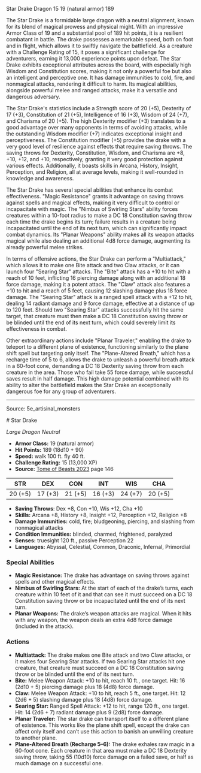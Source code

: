 <MonsterName/>Star Drake</MonsterName>
<CreatureType/>Dragon</CreatureType>
<CR/>15</CR>
<AC/>19 (natural armor)</AC>
<HP/>189</HP>
<summary>The Star Drake is a formidable large dragon with a neutral alignment, known for its blend of magical prowess and physical might. With an impressive Armor Class of 19 and a substantial pool of 189 hit points, it is a resilient combatant in battle. The drake possesses a remarkable speed, both on foot and in flight, which allows it to swiftly navigate the battlefield. As a creature with a Challenge Rating of 15, it poses a significant challenge for adventurers, earning it 13,000 experience points upon defeat. The Star Drake exhibits exceptional attributes across the board, with especially high Wisdom and Constitution scores, making it not only a powerful foe but also an intelligent and perceptive one. It has damage immunities to cold, fire, and nonmagical attacks, rendering it difficult to harm. Its magical abilities, alongside powerful melee and ranged attacks, make it a versatile and dangerous adversary.</summary>

<detail>

The Star Drake's statistics include a Strength score of 20 (+5), Dexterity of 17 (+3), Constitution of 21 (+5), Intelligence of 16 (+3), Wisdom of 24 (+7), and Charisma of 20 (+5). The high Dexterity modifier (+3) translates to a good advantage over many opponents in terms of avoiding attacks, while the outstanding Wisdom modifier (+7) indicates exceptional insight and perceptiveness. The Constitution modifier (+5) provides the drake with a very good level of resilience against effects that require saving throws. The saving throws for Dexterity, Constitution, Wisdom, and Charisma are +8, +10, +12, and +10, respectively, granting it very good protection against various effects. Additionally, it boasts skills in Arcana, History, Insight, Perception, and Religion, all at average levels, making it well-rounded in knowledge and awareness.

The Star Drake has several special abilities that enhance its combat effectiveness. "Magic Resistance" grants it advantage on saving throws against spells and magical effects, making it very difficult to control or incapacitate with magic. The "Nimbus of Swirling Stars" ability forces creatures within a 10-foot radius to make a DC 18 Constitution saving throw each time the drake begins its turn; failure results in a creature being incapacitated until the end of its next turn, which can significantly impact combat dynamics. Its "Planar Weapons" ability makes all its weapon attacks magical while also dealing an additional 4d8 force damage, augmenting its already powerful melee strikes.

In terms of offensive actions, the Star Drake can perform a "Multiattack," which allows it to make one Bite attack and two Claw attacks, or it can launch four "Searing Star" attacks. The "Bite" attack has a +10 to hit with a reach of 10 feet, inflicting 16 piercing damage along with an additional 18 force damage, making it a potent attack. The "Claw" attack also features a +10 to hit and a reach of 5 feet, causing 12 slashing damage plus 18 force damage. The "Searing Star" attack is a ranged spell attack with a +12 to hit, dealing 14 radiant damage and 9 force damage, effective at a distance of up to 120 feet. Should two "Searing Star" attacks successfully hit the same target, that creature must then make a DC 18 Constitution saving throw or be blinded until the end of its next turn, which could severely limit its effectiveness in combat.

Other extraordinary actions include "Planar Traveler," enabling the drake to teleport to a different plane of existence, functioning similarly to the plane shift spell but targeting only itself. The "Plane-Altered Breath," which has a recharge time of 5 to 6, allows the drake to unleash a powerful breath attack in a 60-foot cone, demanding a DC 18 Dexterity saving throw from each creature in the area. Those who fail take 55 force damage, while successful saves result in half damage. This high damage potential combined with its ability to alter the battlefield makes the Star Drake an exceptionally dangerous foe for any group of adventurers.</detail>



---

Source: 5e_artisinal_monsters

<statblock>
# Star Drake

*Large* *Dragon* *Neutral*

- **Armor Class:** 19 (natural armor)
- **Hit Points:** 189 (18d10 + 90)
- **Speed:** walk 100 ft. fly 40 ft.
- **Challenge Rating:** 15 (13,000 XP)
- **Source:** [Tome of Beasts 2023](https://koboldpress.com/kpstore/product/tome-of-beasts-1-2023-edition/) page 146

| STR | DEX | CON | INT | WIS | CHA |
| --- | --- | --- | --- | --- | --- |
| 20 (+5) | 17 (+3) | 21 (+5) | 16 (+3) | 24 (+7) | 20 (+5) |

- **Saving Throws**: Dex +8, Con +10, Wis +12, Cha +10
- **Skills:** Arcana +8, History +8, Insight +12, Perception +12, Religion +8
- **Damage Immunities:** cold, fire; bludgeoning, piercing, and slashing from nonmagical attacks
- **Condition Immunities:** blinded, charmed, frightened, paralyzed
- **Senses:** truesight 120 ft., passive Perception 22
- **Languages:** Abyssal, Celestial, Common, Draconic, Infernal, Primordial

### Special Abilities

- **Magic Resistance:** The drake has advantage on saving throws against spells and other magical effects.
- **Nimbus of Swirling Stars:** At the start of each of the drake’s turns, each creature within 10 feet of it and that can see it must succeed on a DC 18 Constitution saving throw or be incapacitated until the end of its next turn.
- **Planar Weapons:** The drake’s weapon attacks are magical. When it hits with any weapon, the weapon deals an extra 4d8 force damage (included in the attack).

### Actions

- **Multiattack:** The drake makes one Bite attack and two Claw attacks, or it makes four Searing Star attacks. If two Searing Star attacks hit one creature, that creature must succeed on a DC 18 Constitution saving throw or be blinded until the end of its next turn.
- **Bite:** Melee Weapon Attack: +10 to hit, reach 10 ft., one target. Hit: 16 (2d10 + 5) piercing damage plus 18 (4d8) force damage.
- **Claw:** Melee Weapon Attack: +10 to hit, reach 5 ft., one target. Hit: 12 (2d6 + 5) slashing damage plus 18 (4d8) force damage.
- **Searing Star:** Ranged Spell Attack: +12 to hit, range 120 ft., one target. Hit: 14 (2d6 + 7) radiant damage plus 9 (2d8) force damage.
- **Planar Traveler:** The star drake can transport itself to a different plane of existence. This works like the plane shift spell, except the drake can affect only itself and can’t use this action to banish an unwilling creature to another plane.
- **Plane-Altered Breath (Recharge 5–6):** The drake exhales raw magic in a 60-foot cone. Each creature in that area must make a DC 18 Dexterity saving throw, taking 55 (10d10) force damage on a failed save, or half as much damage on a successful one.
</statblock>


